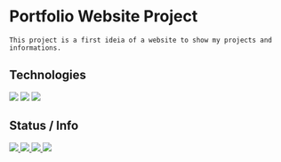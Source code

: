 # Portfolio Website Project
`This project is a first ideia of a website to show my projects and informations.`

## Technologies
 [![](https://img.shields.io/badge/CSS3-20232A?style=for-the-badge&logo=css3&logoColor=f2c75c)](https://github.com/rickalves/rickalves.github.io/blob/main/README.md)
 [![](https://img.shields.io/badge/Javascript-20232A?style=for-the-badge&logo=javascript&logoColor=f2c75c)](https://github.com/rickalves/rickalves.github.io/blob/main/README.md)
 [![](https://img.shields.io/badge/HTML5-20232A?style=for-the-badge&logo=html5&logoColor=f2c75c)](https://github.com/rickalves/rickalves.github.io/blob/main/README.md)
  
## Status / Info
[
![](https://img.shields.io/badge/npm-v.8.1.0-blue)
![](https://img.shields.io/github/stars/rickalves/rickalves.github.io.svg)
![](https://img.shields.io/github/commit-activity/w/rickalves/rickalves.github.io.svg)
![](https://img.shields.io/github/license/rickalves/rickalves.github.io.svg)
](https://github.com/rickalves/rickalves.github.io/blob/main/README.md)
